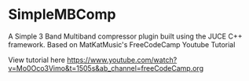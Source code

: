 # SimpleMBComp

A Simple 3 Band Multiband compressor plugin built using the JUCE C++ framework. Based on MatKatMusic's FreeCodeCamp Youtube Tutorial

View tutorial here https://www.youtube.com/watch?v=Mo0Oco3Vimo&t=1505s&ab_channel=freeCodeCamp.org
